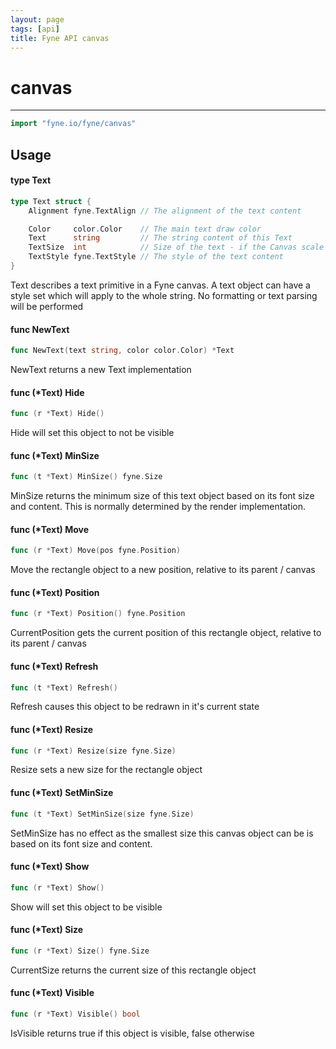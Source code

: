 ```yaml
---
layout: page
tags: [api]
title: Fyne API canvas
---
```


# canvas
---
```go
import "fyne.io/fyne/canvas"
```

## Usage

#### type Text

```go
type Text struct {
	Alignment fyne.TextAlign // The alignment of the text content

	Color     color.Color    // The main text draw color
	Text      string         // The string content of this Text
	TextSize  int            // Size of the text - if the Canvas scale is 1.0 this will be equivalent to point size
	TextStyle fyne.TextStyle // The style of the text content
}
```

Text describes a text primitive in a Fyne canvas. A text object can have a style set which will apply to the whole string. No formatting or text parsing will be performed

#### func  NewText

```go
func NewText(text string, color color.Color) *Text
```
NewText returns a new Text implementation

#### func (*Text) Hide

```go
func (r *Text) Hide()
```
Hide will set this object to not be visible

#### func (*Text) MinSize

```go
func (t *Text) MinSize() fyne.Size
```
MinSize returns the minimum size of this text object based on its font size and content. This is normally determined by the render implementation.

#### func (*Text) Move

```go
func (r *Text) Move(pos fyne.Position)
```
Move the rectangle object to a new position, relative to its parent / canvas

#### func (*Text) Position

```go
func (r *Text) Position() fyne.Position
```
CurrentPosition gets the current position of this rectangle object, relative to its parent / canvas

#### func (*Text) Refresh

```go
func (t *Text) Refresh()
```
Refresh causes this object to be redrawn in it's current state

#### func (*Text) Resize

```go
func (r *Text) Resize(size fyne.Size)
```
Resize sets a new size for the rectangle object

#### func (*Text) SetMinSize

```go
func (t *Text) SetMinSize(size fyne.Size)
```
SetMinSize has no effect as the smallest size this canvas object can be is based on its font size and content.

#### func (*Text) Show

```go
func (r *Text) Show()
```
Show will set this object to be visible

#### func (*Text) Size

```go
func (r *Text) Size() fyne.Size
```
CurrentSize returns the current size of this rectangle object

#### func (*Text) Visible

```go
func (r *Text) Visible() bool
```
IsVisible returns true if this object is visible, false otherwise
